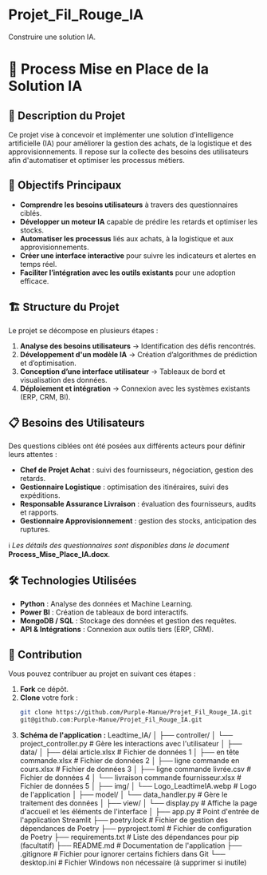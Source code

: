 # Projet_Fil_Rouge_IA
Construire une solution IA. 


# 🚀 Process Mise en Place de la Solution IA

## 📌 Description du Projet
Ce projet vise à concevoir et implémenter une solution d’intelligence artificielle (IA) pour améliorer la gestion des achats, de la logistique et des approvisionnements. Il repose sur la collecte des besoins des utilisateurs afin d'automatiser et optimiser les processus métiers.

## 🎯 Objectifs Principaux
- **Comprendre les besoins utilisateurs** à travers des questionnaires ciblés.
- **Développer un moteur IA** capable de prédire les retards et optimiser les stocks.
- **Automatiser les processus** liés aux achats, à la logistique et aux approvisionnements.
- **Créer une interface interactive** pour suivre les indicateurs et alertes en temps réel.
- **Faciliter l’intégration avec les outils existants** pour une adoption efficace.

## 🏗️ Structure du Projet
Le projet se décompose en plusieurs étapes :
1. **Analyse des besoins utilisateurs** → Identification des défis rencontrés.
2. **Développement d'un modèle IA** → Création d’algorithmes de prédiction et d’optimisation.
3. **Conception d’une interface utilisateur** → Tableaux de bord et visualisation des données.
4. **Déploiement et intégration** → Connexion avec les systèmes existants (ERP, CRM, BI).

## 📋 Besoins des Utilisateurs
Des questions ciblées ont été posées aux différents acteurs pour définir leurs attentes :
- **Chef de Projet Achat** : suivi des fournisseurs, négociation, gestion des retards.
- **Gestionnaire Logistique** : optimisation des itinéraires, suivi des expéditions.
- **Responsable Assurance Livraison** : évaluation des fournisseurs, audits et rapports.
- **Gestionnaire Approvisionnement** : gestion des stocks, anticipation des ruptures.

ℹ️ _Les détails des questionnaires sont disponibles dans le document_ **Process_Mise_Place_IA.docx**.

## 🛠️ Technologies Utilisées
- **Python** : Analyse des données et Machine Learning.
- **Power BI** : Création de tableaux de bord interactifs.
- **MongoDB / SQL** : Stockage des données et gestion des requêtes.
- **API & Intégrations** : Connexion aux outils tiers (ERP, CRM).

## 🚀 Contribution
Vous pouvez contribuer au projet en suivant ces étapes :
1. **Fork** ce dépôt.
2. **Clone** votre fork :
   ```sh
   git clone https://github.com/Purple-Manue/Projet_Fil_Rouge_IA.git
   git@github.com:Purple-Manue/Projet_Fil_Rouge_IA.git

3. **Schéma de l'application :**
Leadtime_IA/
│
├── controller/
│   └── project_controller.py  # Gère les interactions avec l'utilisateur
│
├── data/
│   ├── délai article.xlsx  # Fichier de données 1
│   ├── en tête commande.xlsx  # Fichier de données 2
│   ├── ligne commande en cours.xlsx  # Fichier de données 3
│   ├── ligne commande livrée.csv  # Fichier de données 4
│   └── livraison commande fournisseur.xlsx  # Fichier de données 5
│
├── img/
│   └── Logo_LeadtimeIA.webp  # Logo de l'application
│
├── model/
│   └── data_handler.py  # Gère le traitement des données
│
├── view/
│   └── display.py  # Affiche la page d'accueil et les éléments de l'interface
│
├── app.py  # Point d'entrée de l'application Streamlit
├── poetry.lock  # Fichier de gestion des dépendances de Poetry
├── pyproject.toml  # Fichier de configuration de Poetry
├── requirements.txt  # Liste des dépendances pour pip (facultatif)
├── README.md  # Documentation de l'application
├── .gitignore  # Fichier pour ignorer certains fichiers dans Git
└── desktop.ini  # Fichier Windows non nécessaire (à supprimer si inutile)
